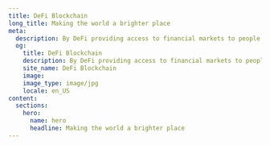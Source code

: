 ```yaml
---
title: DeFi Blockchain
long_title: Making the world a brighter place
meta:
  description: By DeFi providing access to financial markets to people all around the world.
  og:
    title: DeFi Blockchain
    description: By DeFi providing access to financial markets to people all around the world.
    site_name: DeFi Blockchain
    image: 
    image_type: image/jpg
    locale: en_US
content:
  sections:
    hero:
      name: hero
      headline: Making the world a brighter place
---
```

